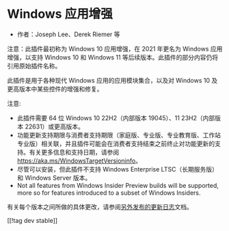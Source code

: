 # Windows 应用增强 #

* 作者：Joseph Lee、Derek Riemer 等

注意：此插件最初称为 Windows 10 应用增强，在 2021 年更名为 Windows 应用增强，以支持 Windows 10 和 Windows
11 等后续版本。此插件的部分内容仍将引用原始插件名称。

此插件是用于各种现代 Windows 应用的应用模块集合，以及对 Windows 10 及更高版本中某些控件的增强和修复。

注意:

* 此插件需要 64 位 Windows 10 22H2（内部版本 19045）、11 23H2（内部版本 22631）或更高版本。
* 功能更新支持期限与消费者支持期限（家庭版、专业版、专业教育版、工作站专业版）相关联，并且插件可能会在消费者支持结束之前终止对功能更新的支持。有关更多信息和支持日期，请参阅
  <https://aka.ms/WindowsTargetVersioninfo>。
* 尽管可以安装，但此插件不支持 Windows Enterprise LTSC（长期服务版）和 Windows Server 版本。
* Not all features from Windows Insider Preview builds will be supported,
  more so for features introduced to a subset of Windows Insiders.

有关每个版本之间所做的具体更改，请参阅[另外发布的更新日志][1]文档。

[[!tag dev stable]]

[1]: https://github.com/josephsl/wintenapps/wiki/w10changelog
